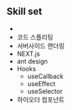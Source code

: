 

## Skill set

- 
- 코드 스플리팅
- 서버사이드 랜더링
- NEXT.js
- ant design
- Hooks 
    - useCallback
    - useEffect
    - useSelector
- 하이오더 컴포넌트